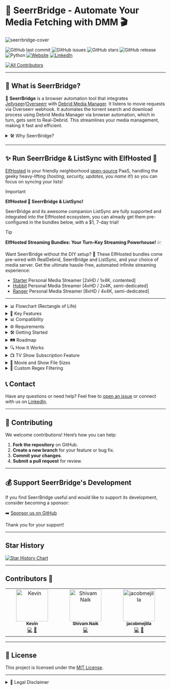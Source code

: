 # 🌉 SeerrBridge - Automate Your Media Fetching with DMM 🎬

![seerrbridge-cover](https://github.com/user-attachments/assets/653eae72-538a-4648-b132-04faae3fb82e)

![GitHub last commit](https://img.shields.io/github/last-commit/Woahai321/SeerrBridge?style=for-the-badge&logo=github)
![GitHub issues](https://img.shields.io/github/issues/Woahai321/SeerrBridge?style=for-the-badge&logo=github)
![GitHub stars](https://img.shields.io/github/stars/Woahai321/SeerrBridge?style=for-the-badge&logo=github)
![GitHub release](https://img.shields.io/github/v/release/Woahai321/SeerrBridge?style=for-the-badge&logo=github)
![Python](https://img.shields.io/badge/Python-3.10.11+-blue?style=for-the-badge&logo=python)
[![Website](https://img.shields.io/badge/Website-soluify.com-blue?style=for-the-badge&logo=web)](https://soluify.com/)
[![LinkedIn](https://img.shields.io/badge/LinkedIn-connect-blue?style=for-the-badge&logo=linkedin)](https://www.linkedin.com/company/soluify/)
<!-- ALL-CONTRIBUTORS-BADGE:START - Do not remove or modify this section -->
[![All Contributors](https://img.shields.io/badge/all_contributors-3-orange.svg?style=flat-square)](#contributors-)
<!-- ALL-CONTRIBUTORS-BADGE:END -->

---

## 🚀 What is SeerrBridge?

🌉 **SeerrBridge** is a browser automation tool that integrates [Jellyseer](https://github.com/Fallenbagel/jellyseerr)/[Overseerr](https://overseerr.dev/) with [Debrid Media Manager](https://github.com/debridmediamanager/debrid-media-manager). It listens to movie requests via Overseerr webhook. It automates the torrent search and download process using Debrid Media Manager via browser automation, which in turn, gets sent to Real-Debrid. This streamlines your media management, making it fast and efficient.

<details>
<summary>🛠️ Why SeerrBridge?</summary>

**SeerrBridge** eliminates the need to set up multiple applications like [Radarr](https://radarr.video/), [Sonarr](https://sonarr.tv/), [Jackett](https://github.com/Jackett/Jackett), [FlareSolverr](https://github.com/FlareSolverr/FlareSolverr), and other download clients. With SeerrBridge, you streamline your media management into one simple, automated process. No more juggling multiple tools—just request and download!

Simply put, I was too lazy to set up all of these other applications (arrs) and thought.... I want this instead.

Example:

![sb](https://github.com/user-attachments/assets/f4a9f1c9-5fa9-4fa5-b1e8-3ddc6a156a91)
</details>

---

## ✨ Run SeerrBridge & ListSync with ElfHosted 🚀

[ElfHosted](https://store.elfhosted.com/seerrbridge/elf/6929/) is your friendly neighborhood [open-source](https://elfhosted.com/open/) PaaS, handling the geeky heavy-lifting (_hosting, security, updates, you name it!_) so you can focus on syncing your lists!

> [!IMPORTANT]
> **ElfHosted 💜 SeerrBridge & ListSync!**
>
> SeerrBridge and its awesome companion ListSync are fully supported and integrated into the ElfHosted ecosystem, you can already get them pre-configured in the bundles below, with a $1, 7-day trial!

> [!TIP]
> **ElfHosted Streaming Bundles: Your Turn-Key Streaming Powerhouse!** 💹
>
> Want SeerrBridge without the DIY setup? 🎉 These ElfHosted bundles come pre-wired with RealDebrid, SeerrBridge and ListSync, and your choice of media server. Get the ultimate hassle-free, automated infinite streaming experience:
> * [Starter](https://store.elfhosted.com/product/hobbit/elf/6929/)  Personal Media Streamer [2xHD / 1x4K, contented]
> * [Hobbit](https://store.elfhosted.com/product/starter/elf/6929/) Personal Media Streamer [4xHD / 2x4K, semi-dedicated]
> * [Ranger](https://store.elfhosted.com/product/ranger/elf/6929/) Personal Media Streamer [8xHD / 4x4K, semi-dedicated]

---

<details>
<summary>📊 Flowchart (Rectangle of Life)</summary>

![image](https://github.com/user-attachments/assets/e6b1a4f2-8c69-40f9-92a8-e6e76e8e34e7)
</details>


<details>
<summary>🔑 Key Features</summary>

- **Automated Movie Requests**: Automatically processes movie requests from Overseerr and fetches torrents from Debrid Media Manager.
  
- **TV Show Subscriptions**: Subscribes to ongoing/currently airing TV shows and automatically tracks individual episode releases.
  - Automatically fetches individual episodes when **complete season packs** are unavailable.
  - Tracks previously missed or failed episodes and retries processing them.
  - Continuously polls on a defined interval to automatically detect and fetch new episodes as they are released.
  - Fully integrated with **Debrid Media Manager** and **Real-Debrid**.

- **Debrid Media Manager Integration**: Uses DMM to automate (via browser) torrent search & downloads.
  
- **Persistent Browser Session**: Keeps a browser session alive using Selenium, ensuring faster and more seamless automation.
  
- **Queue Management**: Handles multiple requests with an asynchronous queue, ensuring smooth processing.
  
- **Error Handling & Logging**: Provides comprehensive logging and error handling to ensure smooth operation.
  
- **Setting Custom Regex / Filter in Settings**: Upon launch, the script automates the addition of a regex filter which can be updated in code.
</details>

<details>
<summary>📊 Compatibility</summary>

| Service        | Status | Notes                                |
|----------------|--------|--------------------------------------|
| **[List Sync](https://github.com/Woahai321/list-sync)**| ✅      | Our other Seerr app for importing lists   |
| **Jellyseerr**  | ✅      | Main integration. Supports movie requests via webhook  |
| **Overseerr**   | ✅      | Base application Jellyseerr is based on  |
| **Debrid Media Manager**| ✅      | Torrent fetching automation          |
| **Real-Debrid**| ✅      | Unrestricted (torrent) downloader       |
| **AllDebrid**| ❌      | Not Supported      |
| **TorBox**| ❌      | Not Supported     |
| **SuggestArr**| ✅      | Automatically grab related content and send to Jellyseerr/Overseerr      |
| **Windows & Linux x86-64**| ✅      | Tested and working in both Windows & Linux environments      |
</details>

<details>
### (THIS SCRIPT IS STILL IN BETA)
<summary>⚙ Requirements</summary>

Before you can run this script, ensure that you have the following prerequisites:

### 1. **Jellyseerr / Overseerr API & Notifications**
  - SeerrBridge should be running on the same machine that Jellyseerr / Overseerr is running on.
  - You will need the API key for your .env file.
  - For notifications, navigate to Settings > Notifications > Webhook > Turn it on, and configure as shown below

     ```bash
     http://localhost:8777/jellyseer-webhook/
     ```

![image](https://github.com/user-attachments/assets/170a2eb2-274a-4fc1-b288-5ada91a9fc47)

Ensure your JSON payload is the following 

```
{
    "notification_type": "{{notification_type}}",
    "event": "{{event}}",
    "subject": "{{subject}}",
    "message": "{{message}}",
    "image": "{{image}}",
    "{{media}}": {
        "media_type": "{{media_type}}",
        "tmdbId": "{{media_tmdbid}}",
        "tvdbId": "{{media_tvdbid}}",
        "status": "{{media_status}}",
        "status4k": "{{media_status4k}}"
    },
    "{{request}}": {
        "request_id": "{{request_id}}",
        "requestedBy_email": "{{requestedBy_email}}",
        "requestedBy_username": "{{requestedBy_username}}",
        "requestedBy_avatar": "{{requestedBy_avatar}}",
        "requestedBy_settings_discordId": "{{requestedBy_settings_discordId}}",
        "requestedBy_settings_telegramChatId": "{{requestedBy_settings_telegramChatId}}"
    },
    "{{issue}}": {
        "issue_id": "{{issue_id}}",
        "issue_type": "{{issue_type}}",
        "issue_status": "{{issue_status}}",
        "reportedBy_email": "{{reportedBy_email}}",
        "reportedBy_username": "{{reportedBy_username}}",
        "reportedBy_avatar": "{{reportedBy_avatar}}",
        "reportedBy_settings_discordId": "{{reportedBy_settings_discordId}}",
        "reportedBy_settings_telegramChatId": "{{reportedBy_settings_telegramChatId}}"
    },
    "{{comment}}": {
        "comment_message": "{{comment_message}}",
        "commentedBy_email": "{{commentedBy_email}}",
        "commentedBy_username": "{{commentedBy_username}}",
        "commentedBy_avatar": "{{commentedBy_avatar}}",
        "commentedBy_settings_discordId": "{{commentedBy_settings_discordId}}",
        "commentedBy_settings_telegramChatId": "{{commentedBy_settings_telegramChatId}}"
    },
    "{{extra}}": []
}
```

Notification Types should also be set to "Request Automatically Approved", and your user should be set to automatic approvals.

![image](https://github.com/user-attachments/assets/46df5e43-b9c3-48c9-aa22-223c6720ca15)

![image](https://github.com/user-attachments/assets/ae25b2f2-ac80-4c96-89f2-c47fc936debe)


### 2. **Real-Debrid Account**
   - You will need a valid [Real-Debrid](https://real-debrid.com/) account to authenticate and interact with the Debrid Media Manager.
     - The Debrid Media Manager Access token, Client ID, Client Secret, & Refresh Tokens are used and should be set within your .env file. Grab this from your browser via Inspect > 

![image](https://github.com/user-attachments/assets/c718851c-60d4-4750-b020-a3edb990b53b)

This is what you want to copy from your local storage and set in your .env:

    RD_ACCESS_TOKEN={"value":"your_token","expiry":123}
    RD_CLIENT_ID=YOUR_CLIENT_ID
    RD_CLIENT_SECRET=YOUR_CLIENT_SECRET
    RD_REFRESH_TOKEN=YOUR_REFRESH_TOKEN

### 3. **Trakt API / Client ID**
   - Create a [Trakt.tv](https://Trakt.tv) account. Navigate to Settings > Your API Apps > New Application
     - You can use https://google.com as the redirect URI
     - Save the Client ID for your .env file.
    
![image](https://github.com/user-attachments/assets/c5eb7dbf-7785-45ca-99fa-7e6341744c9d)
![image](https://github.com/user-attachments/assets/3bb77fd5-2c8f-4675-a1da-59f0cb9cb178)


### 4. **Python 3.10.11+**
   - The bot requires **Python 3.10.11** or higher. You can download Python from [here](https://www.python.org/downloads/).

### 5. **Required Python Libraries**
   - You can install the required libraries by running:
     ```bash
     pip install -r requirements.txt
     ```

---

### Example `.env` File

Create a `.env` (or rename the example .env) file in the root directory of the project and add the following environment variables:

```bash
RD_ACCESS_TOKEN={"value":"YOUR_TOKEN","expiry":123456789}
RD_REFRESH_TOKEN=YOUR_REFRESH_TOKEN
RD_CLIENT_ID=YOUR_CLIENT_ID
RD_CLIENT_SECRET=YOUR_CLIENT_SECRET
TRAKT_API_KEY=YOUR_TRAKT_TOKEN
OVERSEERR_API_KEY=YOUR_OVERSEERR_TOKEN
OVERSEERR_BASE=https://YOUR_OVERSEERR_URL.COM
HEADLESS_MODE=true
ENABLE_AUTOMATIC_BACKGROUND_TASK=false
ENABLE_SHOW_SUBSCRIPTION_TASK=false
REFRESH_INTERVAL_MINUTES=120
TORRENT_FILTER_REGEX=^(?!.*【.*?】)(?!.*[\u0400-\u04FF])(?!.*\[esp\]).*
MAX_MOVIE_SIZE=0
MAX_EPISODE_SIZE=0
```
</details>

<details>
<summary>🛠️ Getting Started</summary>

### Sending Notifications to SeerrBridge from Jellyseerr / Overseerr

Configure your webhook as mentioned above so SeerrBridge can ingest and process approval requests.


### Python Environment

1. **Clone the repository**:
   ```bash
   git clone https://github.com/Woahai321/SeerrBridge.git
   cd SeerrBridge
   ```
2. **Install dependencies**:
   ```bash
   pip install -r requirements.txt
   ```
3. **Run the application**:
   ```bash
   python seerrbridge.py
   ```

---

### 🐳 Docker Support

#### Option 1: Using Docker Pull

## Prerequisites
- Docker installed on your system.
- A `.env` file in your current directory with the required environment variables.

    Example `.env`:
    ```bash
    RD_ACCESS_TOKEN={"value":"YOUR_TOKEN","expiry":123456789}
    RD_REFRESH_TOKEN=YOUR_REFRESH_TOKEN
    RD_CLIENT_ID=YOUR_CLIENT_ID
    RD_CLIENT_SECRET=YOUR_CLIENT_SECRET
    TRAKT_API_KEY=YOUR_TRAKT_TOKEN
    OVERSEERR_API_KEY=YOUR_OVERSEERR_TOKEN
    OVERSEERR_BASE=https://YOUR_OVERSEERR_URL.COM
    HEADLESS_MODE=true
    ENABLE_AUTOMATIC_BACKGROUND_TASK=true
    ENABLE_SHOW_SUBSCRIPTION_TASK=true
    REFRESH_INTERVAL_MINUTES=120
    TORRENT_FILTER_REGEX=^(?!.*【.*?】)(?!.*[\u0400-\u04FF])(?!.*\[esp\]).*
    MAX_MOVIE_SIZE=0
    MAX_EPISODE_SIZE=0
    ```

1. Pull the Image

    ```bash
    docker pull ghcr.io/woahai321/seerrbridge:latest
    ```

2. Run the container

    Linux

    ```bash
    docker run -d \
        --env-file .env \
        -v $(pwd)/.env:/app/.env \
        -p 8777:8777 \
        ghcr.io/woahai321/seerrbridge:latest
    ```

    Windows Powershell

    ```bash
    docker run -d `
        --env-file .env `
        -v "$(${PWD})/.env:/app/.env" `
        -p 8777:8777 `
        ghcr.io/woahai321/seerrbridge:latest
    ```

#### Option 2: Using Docker Compose

1. Clone the repository:
    ```bash
    git clone https://github.com/Woahai321/SeerrBridge.git
    cd SeerrBridge
    ```

2. Copy the example `.env` file and update it with your specific configuration:
    ```bash
    cp .env.example .env
    ```

    Example `.env`:
    ```bash
    RD_ACCESS_TOKEN={"value":"YOUR_TOKEN","expiry":123456789}
    RD_REFRESH_TOKEN=YOUR_REFRESH_TOKEN
    RD_CLIENT_ID=YOUR_CLIENT_ID
    RD_CLIENT_SECRET=YOUR_CLIENT_SECRET
    TRAKT_API_KEY=YOUR_TRAKT_TOKEN
    OVERSEERR_API_KEY=YOUR_OVERSEERR_TOKEN
    OVERSEERR_BASE=https://YOUR_OVERSEERR_URL.COM
    HEADLESS_MODE=true
    ENABLE_AUTOMATIC_BACKGROUND_TASK=true
    ENABLE_SHOW_SUBSCRIPTION_TASK=true
    REFRESH_INTERVAL_MINUTES=120
    TORRENT_FILTER_REGEX=^(?!.*【.*?】)(?!.*[\u0400-\u04FF])(?!.*\[esp\]).*
    MAX_MOVIE_SIZE=0
    MAX_EPISODE_SIZE=0
    ```

3. Start the container:
    ```bash
    docker compose build
    docker compose up -d
    ```

4. Access the app at: [http://localhost:8777](http://localhost:8777).

---

#### Option 3: Using Docker Run

Skip Compose and run the container directly:

```bash
docker run -d \
  --name seerrbridge \
  -p 8777:8777 \
  -v $(pwd)/config:/app/config \
  -e RD_ACCESS_TOKEN={"value":"YOUR_TOKEN","expiry":123456789} \
  -e RD_REFRESH_TOKEN=YOUR_REFRESH_TOKEN \
  -e RD_CLIENT_ID=YOUR_CLIENT_ID \
  -e RD_CLIENT_SECRET=YOUR_CLIENT_SECRET \
  -e TRAKT_API_KEY=YOUR_TRAKT_TOKEN \
  -e OVERSEERR_API_KEY=YOUR_OVERSEERR_TOKEN \
  -e OVERSEERR_BASE=https://YOUR_OVERSEERR_URL.COM \
  -e HEADLESS_MODE=true \
  -e ENABLE_AUTOMATIC_BACKGROUND_TASK=true \
  -e ENABLE_SHOW_SUBSCRIPTION_TASK=true \
  -e REFRESH_INTERVAL_MINUTES=120 \
  -e TORRENT_FILTER_REGEX=^(?!.*【.*?】)(?!.*[\u0400-\u04FF])(?!.*\[esp\]).* \
  -e REFRESH_INTERVAL_MINUTES=120 \
  -e MAX_MOVIE_SIZE=5 \
  -e MAX_EPISODE_SIZE=1 \
  ghcr.io/woahai321/seerrbridge:main
```
---

***IF YOU ARE USING OVERSEERR IN DOCKER AND SEERRBRIDGE IN DOCKER, YOUR WEBHOOK IN OVERSEERR NEEDS TO BE THE DOCKER CONTAINER IP***

To find the IP of the SeerrBridge Docker container do the following:

```bash
docker ps
```

You will see the container and ID

![image](https://github.com/user-attachments/assets/dac5fb21-89a7-42ff-8e73-911a6b8ee149)

Grab the ID and do

```bash
docker inspect YOUR-ID
```

You will see the ID in the response:

![image](https://github.com/user-attachments/assets/b9a67170-748b-4c44-b37c-86a820e8d09a)

This will determine your Overseerr Webhook URL i.e. HTTP://DOCKER-CONTAINER-IP:8077/jellyseer-webhook/

---



## Docker Network Configuration

### Steps to Align Containers on the Same Network

1. **Check Container Networks:**
   Run the following command to list the containers and their associated networks:
   ```bash
   docker ps --format '{{ .ID }} {{ .Names }} {{ json .Networks }}'
   ```
   This will display the container IDs, names, and the networks they are connected to.

2. **Disconnect the Container from Its Current Network:**
   Use the following command to disconnect a container from its current network:
   ```bash
   docker network disconnect NETWORK_NAME CONTAINER_ID
   ```
   Replace `NETWORK_NAME` with the name of the network the container is currently on, and `CONTAINER_ID` with the ID of the container.

3. **Connect the Container to the Desired Network:**
   Use the following command to connect the container to the target network:
   ```bash
   docker network connect TARGET_NETWORK_NAME CONTAINER_ID
   ```
   Replace `TARGET_NETWORK_NAME` with the name of the network you want the container to join (e.g., `overseerr`), and `CONTAINER_ID` with the ID of the container.

4. **Verify the Changes:**
   Run the `docker ps --format '{{ .ID }} {{ .Names }} {{ json .Networks }}'` command again to confirm that both containers are now on the same network.

### Example
To move a container with ID `abc123` from its current network to the `overseerr` network:
```bash
docker network disconnect current_network abc123
docker network connect overseerr abc123
```

### Notes
- Ensure both containers are connected to the same network after completing the steps.
- If the containers are still not communicating, double-check the network configuration and ensure no firewall rules are blocking the connection.

---

That's it! Your **SeerrBridge** container should now be up and running. 🚀
</details>

<details>
<summary>🛤️ Roadmap</summary>

- [ ] **Faster Processing**: Implement concurrency to handle multiple requests simultaneously.
- [x] **TV Show Support**: Extend functionality to handle TV series and episodes.
- [x] **DMM Token**: Ensure access token permanence/refresh
- [x] **Jellyseer/Overseer API Integration**: Direct integration with Jellyseer/Overseer API for smoother automation and control.
- [x] **Title Parsing**: Ensure torrent titles/names are properly matched and handle different languages.
- [x] **Docker Support**: Allow for Docker / Compose container.
</details>

<details>
<summary>🔍 How It Works</summary>

1. **Seerr Webhook**: SeerrBridge listens for movie requests via the configured webhook.
2. **Automated Search**: It uses Selenium to automate the search for movies on Debrid Media Manager site.
3. **Torrent Fetching**: Once a matching torrent is found, SeerrBridge automates the Real-Debrid download process.
4. **Queue Management**: Requests are added to a queue and processed one by one, ensuring smooth and efficient operation.

If you want to see the automation working in real-time, you can edit the .env and set it to false

![image](https://github.com/user-attachments/assets/dc1e9cdb-ff59-41fa-8a71-ccbff0f3c210)

This will launch a visible Chrome browser. Be sure not to mess with it while it's operating or else you will break the current action/script and need a re-run.

Example:

![sb](https://github.com/user-attachments/assets/c6a0ee1e-db07-430c-93cd-f282c8f0888f)
</details>

<details>
<summary>📺 TV Show Subscription Feature</summary>

SeerrBridge now includes an exciting **TV Show Subscription** feature that enhances its functionality for ongoing and currently airing TV shows! With this new addition, SeerrBridge takes automated media fetching to the next level:

### 🔧 How It Works:
- **Episode-Level Automation**: Automatically tracks and fetches **individual episodes** for ongoing TV shows, especially when a **complete season pack** is unavailable.
- **Smart Subscription System**:
    - Tracks currently airing episodes and **checks for new releases on a defined interval**.
    - Handles previously **missed or failed episode downloads**, ensuring nothing gets left behind.
- **Seamless Integration**: Works flawlessly with **Debrid Media Manager** and **Real-Debrid**, providing uninterrupted automation and caching requested episodes instantly when available.
- **Fully Automated**: Once subscribed to a show, SeerrBridge manages all episodes for you. No need to manually check for new episodes!

### 🌟 Key Benefits:
- **Never Miss an Episode**: Perfect for keeping up with currently airing shows where season packs are rare or unavailable during release cycles.
- **Optimized for Real-Debrid**: Ensures episodes are downloaded as soon as torrents are cached and accessible in your debrid account.
- **Retry Mechanism**: Any failed episode attempts are logged and automatically retried during the next interval check.

🎉 **This feature ensures you stay up to date on your favorite series—all fully automated!**
</details>

<details>
<summary>📁 Movie and Show File Sizes</summary>

For movies, possible values are: 
| Value | Description |
| :-----------: | :-----------: |
| 0| Biggest Size Possible |
|1|1 GB|
|3|3 GB|
|5|5 GB **(Default)**|
|15|15 GB|
|30|30 GB|
|60|60 GB|

For episodes, possible values are: 
| Value | Description |
| :-----------: | :-----------: |
| 0| Biggest Size Possible |
|0.1|100 MB|
|0.3|300 MB|
|0.5|500 MB|
|1|1 GB **(Default)**|
|3|3 GB|
|5|5 GB|
</details>

<details>
<summary>🎯 Custom Regex Filtering</summary>

This script includes support for **custom regex filtering**, allowing you to filter out unwanted items and refine the results based on specific patterns. The regex is automatically added when the script runs, and you can customize it directly in the code.

### Default Regex

The currently used regex is:

```python
^(?!.*【.*?】)(?!.*[\u0400-\u04FF])(?!.*\[esp\]).*
```

#### What It Does:
- **Exclude Items with `【...】`**: `(?!.*【.*?】)` removes items with formatted text in this style.
- **Exclude Cyrillic Characters**: `(?!.*[\u0400-\u04FF])` removes items containing characters from Cyrillic scripts (e.g., Russian text).
- **Exclude Items with `[esp]`**: `(?!.*\[esp\])` removes items explicitly marked as `[esp]` (often denoting Spanish content).
- **Match All Other Content**: `.*` ensures the filter applies to the rest of the string.

This is a broad exclusion-based filter that removes unwanted patterns without requiring specific inclusions.

---

### Optional Regex (Filtering by Resolution)

If you'd like to refine the filter further to only match items containing **1080p** or **2160p**, you can use the following optional regex:

```python
^(?=.*(1080p|2160p))(?!.*【.*?】)(?!.*[\u0400-\u04FF])(?!.*\[esp\]).*
```

#### What It Does:
- **Include Only Items with `1080p` or `2160p`**: `(?=.*(1080p|2160p))` ensures that only items with these resolutions are processed.
- The rest of the filter (**exclude `【...】`, Cyrillic characters, or `[esp]`**) works the same as in the default regex.

---

### How to Use

To switch between the default and optional regex, simply update the `.env` file:

- **Default Regex**:
    ```python
    ^(?!.*【.*?】)(?!.*[\u0400-\u04FF])(?!.*\[esp\]).*
    ```

- **Optional Regex**:
    ```python
    ^(?=.*(1080p|2160p))(?!.*【.*?】)(?!.*[\u0400-\u04FF])(?!.*\[esp\]).*
    ```

This gives you flexibility to define what gets filtered, based on your preferred criteria.


## 📜 List of Regex Examples

Below is a categorized list of regex patterns for different filtering possibilities.

---

### 1. **Current Filter**
```regex
^(?!.*【.*?】)(?!.*[\u0400-\u04FF])(?!.*\[esp\]).*
```

---

### 2. **Current Filter with Resolutions**
```regex
^(?=.*(1080p|2160p))(?!.*【.*?】)(?!.*[\u0400-\u04FF])(?!.*\[esp\]).*
```

---

### 3. **Current Filter with Torrent Types**
```regex
^(?=.*(Remux|BluRay|BDRip|BRRip))(?!.*【.*?】)(?!.*[\u0400-\u04FF])(?!.*\[esp\]).*
```

---

### 4. **Filter with Both Types and Resolutions**
```regex
^(?=.*(1080p|2160p))(?=.*(Remux|BluRay|BDRip|BRRip))(?!.*【.*?】)(?!.*[\u0400-\u04FF])(?!.*\[esp\]).*
```

---

### 5. **Filter for Specific Resolution Only**
```regex
^(?=.*(1080p|2160p)).*
```

---

### 6. **Filter for Specific Torrent Types Only**
```regex
^(?=.*(Remux|BluRay|BDRip|BRRip)).*
```

---

### 7. **Customizable Regex Template**
```regex
^(?=.*(1080p|2160p))?(?=.*(Remux|BluRay|BDRip|BRRip))?(?!.*【.*?】)(?!.*[\u0400-\u04FF])(?!.*\[esp\]).*
```

---

By selecting one of these patterns, you can tailor the regex filter to fit your exact needs.
</details>


## 📞 Contact

Have any questions or need help? Feel free to [open an issue](https://github.com/Woahai321/SeerrBridge/issues) or connect with us on [LinkedIn](https://www.linkedin.com/company/soluify/).

---

## 🤝 Contributing

We welcome contributions! Here’s how you can help:

1. **Fork the repository** on GitHub.
2. **Create a new branch** for your feature or bug fix.
3. **Commit your changes**.
4. **Submit a pull request** for review.

---

## 💰 Support SeerrBridge's Development

If you find SeerrBridge useful and would like to support its development, consider becoming a sponsor:

➡️ [Sponsor us on GitHub](https://github.com/sponsors/Woahai321)

Thank you for your support!

---

## Star History

[![Star History Chart](https://api.star-history.com/svg?repos=Woahai321/SeerrBridge&type=Date)](https://star-history.com/#Woahai321/SeerrBridge&Date)

---

## Contributors 🌟

<!-- ALL-CONTRIBUTORS-LIST:START - Do not remove or modify this section -->
<!-- prettier-ignore-start -->
<!-- markdownlint-disable -->
<table>
  <tbody>
    <tr>
      <td align="center" valign="top" width="14.28%"><a href="https://github.com/KRadd1221"><img src="https://avatars.githubusercontent.com/u/5341534?v=4?s=100" width="100px;" alt="Kevin"/><br /><sub><b>Kevin</b></sub></a><br /><a href="https://github.com/Woahai321/SeerrBridge/commits?author=KRadd1221" title="Code">💻</a> <a href="https://github.com/Woahai321/SeerrBridge/issues?q=author%3AKRadd1221" title="Bug reports">🐛</a></td>
      <td align="center" valign="top" width="14.28%"><a href="https://github.com/shivamsnaik"><img src="https://avatars.githubusercontent.com/u/16705944?v=4?s=100" width="100px;" alt="Shivam Naik"/><br /><sub><b>Shivam Naik</b></sub></a><br /><a href="https://github.com/Woahai321/SeerrBridge/commits?author=shivamsnaik" title="Code">💻</a></td>
      <td align="center" valign="top" width="14.28%"><a href="https://github.com/jacobmejilla"><img src="https://avatars.githubusercontent.com/u/112974356?v=4?s=100" width="100px;" alt="jacobmejilla"/><br /><sub><b>jacobmejilla</b></sub></a><br /><a href="https://github.com/Woahai321/SeerrBridge/commits?author=jacobmejilla" title="Code">💻</a> <a href="#ideas-jacobmejilla" title="Ideas, Planning, & Feedback">🤔</a></td>
    </tr>
  </tbody>
</table>

<!-- markdownlint-restore -->
<!-- prettier-ignore-end -->

<!-- ALL-CONTRIBUTORS-LIST:END -->
<!-- prettier-ignore-start -->
<!-- markdownlint-disable -->

<!-- markdownlint-restore -->
<!-- prettier-ignore-end -->

<!-- ALL-CONTRIBUTORS-LIST:END -->

---

## 📄 License

This project is licensed under the [MIT License](https://opensource.org/licenses/MIT).

---

<details>
<summary>📜 Legal Disclaimer</summary>

This repository and the accompanying software are intended **for educational purposes only**. The creators and contributors of this project do not condone or encourage the use of this tool for any illegal activities, including but not limited to copyright infringement, illegal downloading, or torrenting copyrighted content without proper authorization.

### Usage of the Software:
- **SeerrBridge** is designed to demonstrate and automate media management workflows. It is the user's responsibility to ensure that their usage of the software complies with all applicable laws and regulations in their country.
- The tool integrates with third-party services which may have their own terms of service. Users must adhere to the terms of service of any external platforms or services they interact with.

### No Liability:
- The authors and contributors of this project are not liable for any misuse or claims that arise from the improper use of this software. **You are solely responsible** for ensuring that your use of this software complies with applicable copyright laws and other legal restrictions.
- **We do not provide support or assistance for any illegal activities** or for bypassing any security measures or protections.

### Educational Purpose:
This tool is provided as-is, for **educational purposes**, and to help users automate the management of their own legally obtained media. It is **not intended** to be used for pirating or distributing copyrighted material without permission.

If you are unsure about the legality of your actions, you should consult with a legal professional before using this software.
</details>
